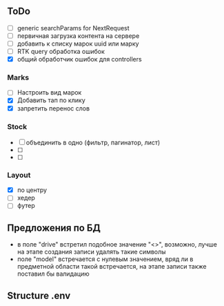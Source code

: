 ## ToDo

- [ ] generic searchParams for NextRequest
- [ ] первичная загрузка контента на сервере
- [ ] добавить к списку марок uuid или марку
- [ ] RTK query обработка ошибок
- [x] общий обработчик ошибок для controllers

### Marks

- [ ] Настроить вид марок
- [x] Добавить тап по клику
- [x] запретить перенос слов

### Stock

- [ ] объединить в одно (фильтр, пагинатор, лист)
- [ ]  
- [ ] 

### Layout

- [x] по центру
- [ ] хедер
- [ ] футер

## Предложения по БД

* в поле "drive" встретил подобное значение "<>", возможно, лучше на этапе создания записи удалять такие символы
* поле "model" встречается с нулевым значением, вряд ли в предметной области такой встречается, на этапе записи также поставил бы валидацию

## Structure .env 


